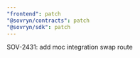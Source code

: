 ```yaml
---
"frontend": patch
"@sovryn/contracts": patch
"@sovryn/sdk": patch
---
```


SOV-2431: add moc integration swap route
